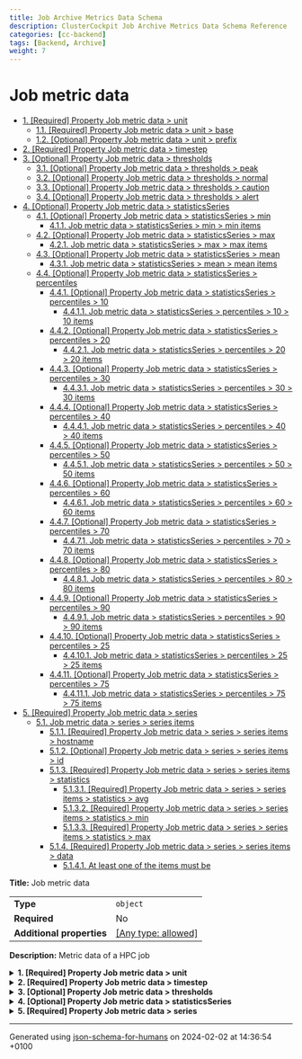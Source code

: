 ```yaml
---
title: Job Archive Metrics Data Schema
description: ClusterCockpit Job Archive Metrics Data Schema Reference
categories: [cc-backend]
tags: [Backend, Archive]
weight: 7
---
```


# Job metric data

- [1. [Required] Property Job metric data > unit](#unit)
  - [1.1. [Required] Property Job metric data > unit > base](#unit_base)
  - [1.2. [Optional] Property Job metric data > unit > prefix](#unit_prefix)
- [2. [Required] Property Job metric data > timestep](#timestep)
- [3. [Optional] Property Job metric data > thresholds](#thresholds)
  - [3.1. [Optional] Property Job metric data > thresholds > peak](#thresholds_peak)
  - [3.2. [Optional] Property Job metric data > thresholds > normal](#thresholds_normal)
  - [3.3. [Optional] Property Job metric data > thresholds > caution](#thresholds_caution)
  - [3.4. [Optional] Property Job metric data > thresholds > alert](#thresholds_alert)
- [4. [Optional] Property Job metric data > statisticsSeries](#statisticsSeries)
  - [4.1. [Optional] Property Job metric data > statisticsSeries > min](#statisticsSeries_min)
    - [4.1.1. Job metric data > statisticsSeries > min > min items](#autogenerated_heading_2)
  - [4.2. [Optional] Property Job metric data > statisticsSeries > max](#statisticsSeries_max)
    - [4.2.1. Job metric data > statisticsSeries > max > max items](#autogenerated_heading_3)
  - [4.3. [Optional] Property Job metric data > statisticsSeries > mean](#statisticsSeries_mean)
    - [4.3.1. Job metric data > statisticsSeries > mean > mean items](#autogenerated_heading_4)
  - [4.4. [Optional] Property Job metric data > statisticsSeries > percentiles](#statisticsSeries_percentiles)
    - [4.4.1. [Optional] Property Job metric data > statisticsSeries > percentiles > 10](#statisticsSeries_percentiles_10)
      - [4.4.1.1. Job metric data > statisticsSeries > percentiles > 10 > 10 items](#autogenerated_heading_5)
    - [4.4.2. [Optional] Property Job metric data > statisticsSeries > percentiles > 20](#statisticsSeries_percentiles_20)
      - [4.4.2.1. Job metric data > statisticsSeries > percentiles > 20 > 20 items](#autogenerated_heading_6)
    - [4.4.3. [Optional] Property Job metric data > statisticsSeries > percentiles > 30](#statisticsSeries_percentiles_30)
      - [4.4.3.1. Job metric data > statisticsSeries > percentiles > 30 > 30 items](#autogenerated_heading_7)
    - [4.4.4. [Optional] Property Job metric data > statisticsSeries > percentiles > 40](#statisticsSeries_percentiles_40)
      - [4.4.4.1. Job metric data > statisticsSeries > percentiles > 40 > 40 items](#autogenerated_heading_8)
    - [4.4.5. [Optional] Property Job metric data > statisticsSeries > percentiles > 50](#statisticsSeries_percentiles_50)
      - [4.4.5.1. Job metric data > statisticsSeries > percentiles > 50 > 50 items](#autogenerated_heading_9)
    - [4.4.6. [Optional] Property Job metric data > statisticsSeries > percentiles > 60](#statisticsSeries_percentiles_60)
      - [4.4.6.1. Job metric data > statisticsSeries > percentiles > 60 > 60 items](#autogenerated_heading_10)
    - [4.4.7. [Optional] Property Job metric data > statisticsSeries > percentiles > 70](#statisticsSeries_percentiles_70)
      - [4.4.7.1. Job metric data > statisticsSeries > percentiles > 70 > 70 items](#autogenerated_heading_11)
    - [4.4.8. [Optional] Property Job metric data > statisticsSeries > percentiles > 80](#statisticsSeries_percentiles_80)
      - [4.4.8.1. Job metric data > statisticsSeries > percentiles > 80 > 80 items](#autogenerated_heading_12)
    - [4.4.9. [Optional] Property Job metric data > statisticsSeries > percentiles > 90](#statisticsSeries_percentiles_90)
      - [4.4.9.1. Job metric data > statisticsSeries > percentiles > 90 > 90 items](#autogenerated_heading_13)
    - [4.4.10. [Optional] Property Job metric data > statisticsSeries > percentiles > 25](#statisticsSeries_percentiles_25)
      - [4.4.10.1. Job metric data > statisticsSeries > percentiles > 25 > 25 items](#autogenerated_heading_14)
    - [4.4.11. [Optional] Property Job metric data > statisticsSeries > percentiles > 75](#statisticsSeries_percentiles_75)
      - [4.4.11.1. Job metric data > statisticsSeries > percentiles > 75 > 75 items](#autogenerated_heading_15)
- [5. [Required] Property Job metric data > series](#series)
  - [5.1. Job metric data > series > series items](#autogenerated_heading_16)
    - [5.1.1. [Required] Property Job metric data > series > series items > hostname](#series_items_hostname)
    - [5.1.2. [Optional] Property Job metric data > series > series items > id](#series_items_id)
    - [5.1.3. [Required] Property Job metric data > series > series items > statistics](#series_items_statistics)
      - [5.1.3.1. [Required] Property Job metric data > series > series items > statistics > avg](#series_items_statistics_avg)
      - [5.1.3.2. [Required] Property Job metric data > series > series items > statistics > min](#series_items_statistics_min)
      - [5.1.3.3. [Required] Property Job metric data > series > series items > statistics > max](#series_items_statistics_max)
    - [5.1.4. [Required] Property Job metric data > series > series items > data](#series_items_data)
      - [5.1.4.1. At least one of the items must be](#autogenerated_heading_17)

**Title:** Job metric data

|                           |                                                                           |
| ------------------------- | ------------------------------------------------------------------------- |
| **Type**                  | `object`                                                                  |
| **Required**              | No                                                                        |
| **Additional properties** | [[Any type: allowed]](# "Additional Properties of any type are allowed.") |

**Description:** Metric data of a HPC job

<details>
<summary>
<strong> <a name="unit"></a>1. [Required] Property Job metric data > unit</strong>  

</summary>
<blockquote>

|                           |                                                                           |
| ------------------------- | ------------------------------------------------------------------------- |
| **Type**                  | `object`                                                                  |
| **Required**              | Yes                                                                       |
| **Additional properties** | [[Any type: allowed]](# "Additional Properties of any type are allowed.") |
| **Defined in**            | unit.schema.json                                                          |

**Description:** Metric unit

<details>
<summary>
<strong> <a name="unit_base"></a>1.1. [Required] Property Job metric data > unit > base</strong>  

</summary>
<blockquote>

|              |                    |
| ------------ | ------------------ |
| **Type**     | `enum (of string)` |
| **Required** | Yes                |

**Description:** Metric base unit

Must be one of:
* "B"
* "F"
* "B/s"
* "F/s"
* "CPI"
* "IPC"
* "Hz"
* "W"
* "°C"
* ""

</blockquote>
</details>

<details>
<summary>
<strong> <a name="unit_prefix"></a>1.2. [Optional] Property Job metric data > unit > prefix</strong>  

</summary>
<blockquote>

|              |                    |
| ------------ | ------------------ |
| **Type**     | `enum (of string)` |
| **Required** | No                 |

**Description:** Unit prefix

Must be one of:
* "K"
* "M"
* "G"
* "T"
* "P"
* "E"

</blockquote>
</details>

</blockquote>
</details>

<details>
<summary>
<strong> <a name="timestep"></a>2. [Required] Property Job metric data > timestep</strong>  

</summary>
<blockquote>

|              |           |
| ------------ | --------- |
| **Type**     | `integer` |
| **Required** | Yes       |

**Description:** Measurement interval in seconds

</blockquote>
</details>

<details>
<summary>
<strong> <a name="thresholds"></a>3. [Optional] Property Job metric data > thresholds</strong>  

</summary>
<blockquote>

|                           |                                                                           |
| ------------------------- | ------------------------------------------------------------------------- |
| **Type**                  | `object`                                                                  |
| **Required**              | No                                                                        |
| **Additional properties** | [[Any type: allowed]](# "Additional Properties of any type are allowed.") |

**Description:** Metric thresholds for specific system

<details>
<summary>
<strong> <a name="thresholds_peak"></a>3.1. [Optional] Property Job metric data > thresholds > peak</strong>  

</summary>
<blockquote>

|              |          |
| ------------ | -------- |
| **Type**     | `number` |
| **Required** | No       |

</blockquote>
</details>

<details>
<summary>
<strong> <a name="thresholds_normal"></a>3.2. [Optional] Property Job metric data > thresholds > normal</strong>  

</summary>
<blockquote>

|              |          |
| ------------ | -------- |
| **Type**     | `number` |
| **Required** | No       |

</blockquote>
</details>

<details>
<summary>
<strong> <a name="thresholds_caution"></a>3.3. [Optional] Property Job metric data > thresholds > caution</strong>  

</summary>
<blockquote>

|              |          |
| ------------ | -------- |
| **Type**     | `number` |
| **Required** | No       |

</blockquote>
</details>

<details>
<summary>
<strong> <a name="thresholds_alert"></a>3.4. [Optional] Property Job metric data > thresholds > alert</strong>  

</summary>
<blockquote>

|              |          |
| ------------ | -------- |
| **Type**     | `number` |
| **Required** | No       |

</blockquote>
</details>

</blockquote>
</details>

<details>
<summary>
<strong> <a name="statisticsSeries"></a>4. [Optional] Property Job metric data > statisticsSeries</strong>  

</summary>
<blockquote>

|                           |                                                                           |
| ------------------------- | ------------------------------------------------------------------------- |
| **Type**                  | `object`                                                                  |
| **Required**              | No                                                                        |
| **Additional properties** | [[Any type: allowed]](# "Additional Properties of any type are allowed.") |

**Description:** Statistics series across topology

<details>
<summary>
<strong> <a name="statisticsSeries_min"></a>4.1. [Optional] Property Job metric data > statisticsSeries > min</strong>  

</summary>
<blockquote>

|              |                   |
| ------------ | ----------------- |
| **Type**     | `array of number` |
| **Required** | No                |

|                      | Array restrictions |
| -------------------- | ------------------ |
| **Min items**        | 3                  |
| **Max items**        | N/A                |
| **Items unicity**    | False              |
| **Additional items** | False              |
| **Tuple validation** | See below          |

| Each item of this array must be          | Description |
| ---------------------------------------- | ----------- |
| [min items](#statisticsSeries_min_items) | -           |

#### <a name="autogenerated_heading_2"></a>4.1.1. Job metric data > statisticsSeries > min > min items

|              |          |
| ------------ | -------- |
| **Type**     | `number` |
| **Required** | No       |

| Restrictions |        |
| ------------ | ------ |
| **Minimum**  | &ge; 0 |

</blockquote>
</details>

<details>
<summary>
<strong> <a name="statisticsSeries_max"></a>4.2. [Optional] Property Job metric data > statisticsSeries > max</strong>  

</summary>
<blockquote>

|              |                   |
| ------------ | ----------------- |
| **Type**     | `array of number` |
| **Required** | No                |

|                      | Array restrictions |
| -------------------- | ------------------ |
| **Min items**        | 3                  |
| **Max items**        | N/A                |
| **Items unicity**    | False              |
| **Additional items** | False              |
| **Tuple validation** | See below          |

| Each item of this array must be          | Description |
| ---------------------------------------- | ----------- |
| [max items](#statisticsSeries_max_items) | -           |

#### <a name="autogenerated_heading_3"></a>4.2.1. Job metric data > statisticsSeries > max > max items

|              |          |
| ------------ | -------- |
| **Type**     | `number` |
| **Required** | No       |

| Restrictions |        |
| ------------ | ------ |
| **Minimum**  | &ge; 0 |

</blockquote>
</details>

<details>
<summary>
<strong> <a name="statisticsSeries_mean"></a>4.3. [Optional] Property Job metric data > statisticsSeries > mean</strong>  

</summary>
<blockquote>

|              |                   |
| ------------ | ----------------- |
| **Type**     | `array of number` |
| **Required** | No                |

|                      | Array restrictions |
| -------------------- | ------------------ |
| **Min items**        | 3                  |
| **Max items**        | N/A                |
| **Items unicity**    | False              |
| **Additional items** | False              |
| **Tuple validation** | See below          |

| Each item of this array must be            | Description |
| ------------------------------------------ | ----------- |
| [mean items](#statisticsSeries_mean_items) | -           |

#### <a name="autogenerated_heading_4"></a>4.3.1. Job metric data > statisticsSeries > mean > mean items

|              |          |
| ------------ | -------- |
| **Type**     | `number` |
| **Required** | No       |

| Restrictions |        |
| ------------ | ------ |
| **Minimum**  | &ge; 0 |

</blockquote>
</details>

<details>
<summary>
<strong> <a name="statisticsSeries_percentiles"></a>4.4. [Optional] Property Job metric data > statisticsSeries > percentiles</strong>  

</summary>
<blockquote>

|                           |                                                                           |
| ------------------------- | ------------------------------------------------------------------------- |
| **Type**                  | `object`                                                                  |
| **Required**              | No                                                                        |
| **Additional properties** | [[Any type: allowed]](# "Additional Properties of any type are allowed.") |

<details>
<summary>
<strong> <a name="statisticsSeries_percentiles_10"></a>4.4.1. [Optional] Property Job metric data > statisticsSeries > percentiles > 10</strong>  

</summary>
<blockquote>

|              |                   |
| ------------ | ----------------- |
| **Type**     | `array of number` |
| **Required** | No                |

|                      | Array restrictions |
| -------------------- | ------------------ |
| **Min items**        | 3                  |
| **Max items**        | N/A                |
| **Items unicity**    | False              |
| **Additional items** | False              |
| **Tuple validation** | See below          |

| Each item of this array must be                    | Description |
| -------------------------------------------------- | ----------- |
| [10 items](#statisticsSeries_percentiles_10_items) | -           |

##### <a name="autogenerated_heading_5"></a>4.4.1.1. Job metric data > statisticsSeries > percentiles > 10 > 10 items

|              |          |
| ------------ | -------- |
| **Type**     | `number` |
| **Required** | No       |

| Restrictions |        |
| ------------ | ------ |
| **Minimum**  | &ge; 0 |

</blockquote>
</details>

<details>
<summary>
<strong> <a name="statisticsSeries_percentiles_20"></a>4.4.2. [Optional] Property Job metric data > statisticsSeries > percentiles > 20</strong>  

</summary>
<blockquote>

|              |                   |
| ------------ | ----------------- |
| **Type**     | `array of number` |
| **Required** | No                |

|                      | Array restrictions |
| -------------------- | ------------------ |
| **Min items**        | 3                  |
| **Max items**        | N/A                |
| **Items unicity**    | False              |
| **Additional items** | False              |
| **Tuple validation** | See below          |

| Each item of this array must be                    | Description |
| -------------------------------------------------- | ----------- |
| [20 items](#statisticsSeries_percentiles_20_items) | -           |

##### <a name="autogenerated_heading_6"></a>4.4.2.1. Job metric data > statisticsSeries > percentiles > 20 > 20 items

|              |          |
| ------------ | -------- |
| **Type**     | `number` |
| **Required** | No       |

| Restrictions |        |
| ------------ | ------ |
| **Minimum**  | &ge; 0 |

</blockquote>
</details>

<details>
<summary>
<strong> <a name="statisticsSeries_percentiles_30"></a>4.4.3. [Optional] Property Job metric data > statisticsSeries > percentiles > 30</strong>  

</summary>
<blockquote>

|              |                   |
| ------------ | ----------------- |
| **Type**     | `array of number` |
| **Required** | No                |

|                      | Array restrictions |
| -------------------- | ------------------ |
| **Min items**        | 3                  |
| **Max items**        | N/A                |
| **Items unicity**    | False              |
| **Additional items** | False              |
| **Tuple validation** | See below          |

| Each item of this array must be                    | Description |
| -------------------------------------------------- | ----------- |
| [30 items](#statisticsSeries_percentiles_30_items) | -           |

##### <a name="autogenerated_heading_7"></a>4.4.3.1. Job metric data > statisticsSeries > percentiles > 30 > 30 items

|              |          |
| ------------ | -------- |
| **Type**     | `number` |
| **Required** | No       |

| Restrictions |        |
| ------------ | ------ |
| **Minimum**  | &ge; 0 |

</blockquote>
</details>

<details>
<summary>
<strong> <a name="statisticsSeries_percentiles_40"></a>4.4.4. [Optional] Property Job metric data > statisticsSeries > percentiles > 40</strong>  

</summary>
<blockquote>

|              |                   |
| ------------ | ----------------- |
| **Type**     | `array of number` |
| **Required** | No                |

|                      | Array restrictions |
| -------------------- | ------------------ |
| **Min items**        | 3                  |
| **Max items**        | N/A                |
| **Items unicity**    | False              |
| **Additional items** | False              |
| **Tuple validation** | See below          |

| Each item of this array must be                    | Description |
| -------------------------------------------------- | ----------- |
| [40 items](#statisticsSeries_percentiles_40_items) | -           |

##### <a name="autogenerated_heading_8"></a>4.4.4.1. Job metric data > statisticsSeries > percentiles > 40 > 40 items

|              |          |
| ------------ | -------- |
| **Type**     | `number` |
| **Required** | No       |

| Restrictions |        |
| ------------ | ------ |
| **Minimum**  | &ge; 0 |

</blockquote>
</details>

<details>
<summary>
<strong> <a name="statisticsSeries_percentiles_50"></a>4.4.5. [Optional] Property Job metric data > statisticsSeries > percentiles > 50</strong>  

</summary>
<blockquote>

|              |                   |
| ------------ | ----------------- |
| **Type**     | `array of number` |
| **Required** | No                |

|                      | Array restrictions |
| -------------------- | ------------------ |
| **Min items**        | 3                  |
| **Max items**        | N/A                |
| **Items unicity**    | False              |
| **Additional items** | False              |
| **Tuple validation** | See below          |

| Each item of this array must be                    | Description |
| -------------------------------------------------- | ----------- |
| [50 items](#statisticsSeries_percentiles_50_items) | -           |

##### <a name="autogenerated_heading_9"></a>4.4.5.1. Job metric data > statisticsSeries > percentiles > 50 > 50 items

|              |          |
| ------------ | -------- |
| **Type**     | `number` |
| **Required** | No       |

| Restrictions |        |
| ------------ | ------ |
| **Minimum**  | &ge; 0 |

</blockquote>
</details>

<details>
<summary>
<strong> <a name="statisticsSeries_percentiles_60"></a>4.4.6. [Optional] Property Job metric data > statisticsSeries > percentiles > 60</strong>  

</summary>
<blockquote>

|              |                   |
| ------------ | ----------------- |
| **Type**     | `array of number` |
| **Required** | No                |

|                      | Array restrictions |
| -------------------- | ------------------ |
| **Min items**        | 3                  |
| **Max items**        | N/A                |
| **Items unicity**    | False              |
| **Additional items** | False              |
| **Tuple validation** | See below          |

| Each item of this array must be                    | Description |
| -------------------------------------------------- | ----------- |
| [60 items](#statisticsSeries_percentiles_60_items) | -           |

##### <a name="autogenerated_heading_10"></a>4.4.6.1. Job metric data > statisticsSeries > percentiles > 60 > 60 items

|              |          |
| ------------ | -------- |
| **Type**     | `number` |
| **Required** | No       |

| Restrictions |        |
| ------------ | ------ |
| **Minimum**  | &ge; 0 |

</blockquote>
</details>

<details>
<summary>
<strong> <a name="statisticsSeries_percentiles_70"></a>4.4.7. [Optional] Property Job metric data > statisticsSeries > percentiles > 70</strong>  

</summary>
<blockquote>

|              |                   |
| ------------ | ----------------- |
| **Type**     | `array of number` |
| **Required** | No                |

|                      | Array restrictions |
| -------------------- | ------------------ |
| **Min items**        | 3                  |
| **Max items**        | N/A                |
| **Items unicity**    | False              |
| **Additional items** | False              |
| **Tuple validation** | See below          |

| Each item of this array must be                    | Description |
| -------------------------------------------------- | ----------- |
| [70 items](#statisticsSeries_percentiles_70_items) | -           |

##### <a name="autogenerated_heading_11"></a>4.4.7.1. Job metric data > statisticsSeries > percentiles > 70 > 70 items

|              |          |
| ------------ | -------- |
| **Type**     | `number` |
| **Required** | No       |

| Restrictions |        |
| ------------ | ------ |
| **Minimum**  | &ge; 0 |

</blockquote>
</details>

<details>
<summary>
<strong> <a name="statisticsSeries_percentiles_80"></a>4.4.8. [Optional] Property Job metric data > statisticsSeries > percentiles > 80</strong>  

</summary>
<blockquote>

|              |                   |
| ------------ | ----------------- |
| **Type**     | `array of number` |
| **Required** | No                |

|                      | Array restrictions |
| -------------------- | ------------------ |
| **Min items**        | 3                  |
| **Max items**        | N/A                |
| **Items unicity**    | False              |
| **Additional items** | False              |
| **Tuple validation** | See below          |

| Each item of this array must be                    | Description |
| -------------------------------------------------- | ----------- |
| [80 items](#statisticsSeries_percentiles_80_items) | -           |

##### <a name="autogenerated_heading_12"></a>4.4.8.1. Job metric data > statisticsSeries > percentiles > 80 > 80 items

|              |          |
| ------------ | -------- |
| **Type**     | `number` |
| **Required** | No       |

| Restrictions |        |
| ------------ | ------ |
| **Minimum**  | &ge; 0 |

</blockquote>
</details>

<details>
<summary>
<strong> <a name="statisticsSeries_percentiles_90"></a>4.4.9. [Optional] Property Job metric data > statisticsSeries > percentiles > 90</strong>  

</summary>
<blockquote>

|              |                   |
| ------------ | ----------------- |
| **Type**     | `array of number` |
| **Required** | No                |

|                      | Array restrictions |
| -------------------- | ------------------ |
| **Min items**        | 3                  |
| **Max items**        | N/A                |
| **Items unicity**    | False              |
| **Additional items** | False              |
| **Tuple validation** | See below          |

| Each item of this array must be                    | Description |
| -------------------------------------------------- | ----------- |
| [90 items](#statisticsSeries_percentiles_90_items) | -           |

##### <a name="autogenerated_heading_13"></a>4.4.9.1. Job metric data > statisticsSeries > percentiles > 90 > 90 items

|              |          |
| ------------ | -------- |
| **Type**     | `number` |
| **Required** | No       |

| Restrictions |        |
| ------------ | ------ |
| **Minimum**  | &ge; 0 |

</blockquote>
</details>

<details>
<summary>
<strong> <a name="statisticsSeries_percentiles_25"></a>4.4.10. [Optional] Property Job metric data > statisticsSeries > percentiles > 25</strong>  

</summary>
<blockquote>

|              |                   |
| ------------ | ----------------- |
| **Type**     | `array of number` |
| **Required** | No                |

|                      | Array restrictions |
| -------------------- | ------------------ |
| **Min items**        | 3                  |
| **Max items**        | N/A                |
| **Items unicity**    | False              |
| **Additional items** | False              |
| **Tuple validation** | See below          |

| Each item of this array must be                    | Description |
| -------------------------------------------------- | ----------- |
| [25 items](#statisticsSeries_percentiles_25_items) | -           |

##### <a name="autogenerated_heading_14"></a>4.4.10.1. Job metric data > statisticsSeries > percentiles > 25 > 25 items

|              |          |
| ------------ | -------- |
| **Type**     | `number` |
| **Required** | No       |

| Restrictions |        |
| ------------ | ------ |
| **Minimum**  | &ge; 0 |

</blockquote>
</details>

<details>
<summary>
<strong> <a name="statisticsSeries_percentiles_75"></a>4.4.11. [Optional] Property Job metric data > statisticsSeries > percentiles > 75</strong>  

</summary>
<blockquote>

|              |                   |
| ------------ | ----------------- |
| **Type**     | `array of number` |
| **Required** | No                |

|                      | Array restrictions |
| -------------------- | ------------------ |
| **Min items**        | 3                  |
| **Max items**        | N/A                |
| **Items unicity**    | False              |
| **Additional items** | False              |
| **Tuple validation** | See below          |

| Each item of this array must be                    | Description |
| -------------------------------------------------- | ----------- |
| [75 items](#statisticsSeries_percentiles_75_items) | -           |

##### <a name="autogenerated_heading_15"></a>4.4.11.1. Job metric data > statisticsSeries > percentiles > 75 > 75 items

|              |          |
| ------------ | -------- |
| **Type**     | `number` |
| **Required** | No       |

| Restrictions |        |
| ------------ | ------ |
| **Minimum**  | &ge; 0 |

</blockquote>
</details>

</blockquote>
</details>

</blockquote>
</details>

<details>
<summary>
<strong> <a name="series"></a>5. [Required] Property Job metric data > series</strong>  

</summary>
<blockquote>

|              |                   |
| ------------ | ----------------- |
| **Type**     | `array of object` |
| **Required** | Yes               |

|                      | Array restrictions |
| -------------------- | ------------------ |
| **Min items**        | N/A                |
| **Max items**        | N/A                |
| **Items unicity**    | False              |
| **Additional items** | False              |
| **Tuple validation** | See below          |

| Each item of this array must be | Description |
| ------------------------------- | ----------- |
| [series items](#series_items)   | -           |

### <a name="autogenerated_heading_16"></a>5.1. Job metric data > series > series items

|                           |                                                                           |
| ------------------------- | ------------------------------------------------------------------------- |
| **Type**                  | `object`                                                                  |
| **Required**              | No                                                                        |
| **Additional properties** | [[Any type: allowed]](# "Additional Properties of any type are allowed.") |

<details>
<summary>
<strong> <a name="series_items_hostname"></a>5.1.1. [Required] Property Job metric data > series > series items > hostname</strong>  

</summary>
<blockquote>

|              |          |
| ------------ | -------- |
| **Type**     | `string` |
| **Required** | Yes      |

</blockquote>
</details>

<details>
<summary>
<strong> <a name="series_items_id"></a>5.1.2. [Optional] Property Job metric data > series > series items > id</strong>  

</summary>
<blockquote>

|              |          |
| ------------ | -------- |
| **Type**     | `string` |
| **Required** | No       |

</blockquote>
</details>

<details>
<summary>
<strong> <a name="series_items_statistics"></a>5.1.3. [Required] Property Job metric data > series > series items > statistics</strong>  

</summary>
<blockquote>

|                           |                                                                           |
| ------------------------- | ------------------------------------------------------------------------- |
| **Type**                  | `object`                                                                  |
| **Required**              | Yes                                                                       |
| **Additional properties** | [[Any type: allowed]](# "Additional Properties of any type are allowed.") |

**Description:** Statistics across time dimension

<details>
<summary>
<strong> <a name="series_items_statistics_avg"></a>5.1.3.1. [Required] Property Job metric data > series > series items > statistics > avg</strong>  

</summary>
<blockquote>

|              |          |
| ------------ | -------- |
| **Type**     | `number` |
| **Required** | Yes      |

**Description:** Series average

| Restrictions |        |
| ------------ | ------ |
| **Minimum**  | &ge; 0 |

</blockquote>
</details>

<details>
<summary>
<strong> <a name="series_items_statistics_min"></a>5.1.3.2. [Required] Property Job metric data > series > series items > statistics > min</strong>  

</summary>
<blockquote>

|              |          |
| ------------ | -------- |
| **Type**     | `number` |
| **Required** | Yes      |

**Description:** Series minimum

| Restrictions |        |
| ------------ | ------ |
| **Minimum**  | &ge; 0 |

</blockquote>
</details>

<details>
<summary>
<strong> <a name="series_items_statistics_max"></a>5.1.3.3. [Required] Property Job metric data > series > series items > statistics > max</strong>  

</summary>
<blockquote>

|              |          |
| ------------ | -------- |
| **Type**     | `number` |
| **Required** | Yes      |

**Description:** Series maximum

| Restrictions |        |
| ------------ | ------ |
| **Minimum**  | &ge; 0 |

</blockquote>
</details>

</blockquote>
</details>

<details>
<summary>
<strong> <a name="series_items_data"></a>5.1.4. [Required] Property Job metric data > series > series items > data</strong>  

</summary>
<blockquote>

|              |         |
| ------------ | ------- |
| **Type**     | `array` |
| **Required** | Yes     |

|                      | Array restrictions |
| -------------------- | ------------------ |
| **Min items**        | 1                  |
| **Max items**        | N/A                |
| **Items unicity**    | False              |
| **Additional items** | False              |
| **Tuple validation** | See below          |

##### <a name="autogenerated_heading_17"></a>5.1.4.1. At least one of the items must be

|              |          |
| ------------ | -------- |
| **Type**     | `number` |
| **Required** | No       |

| Restrictions |        |
| ------------ | ------ |
| **Minimum**  | &ge; 0 |

</blockquote>
</details>

</blockquote>
</details>

----------------------------------------------------------------------------------------------------------------------------
Generated using [json-schema-for-humans](https://github.com/coveooss/json-schema-for-humans) on 2024-02-02 at 14:36:54 +0100